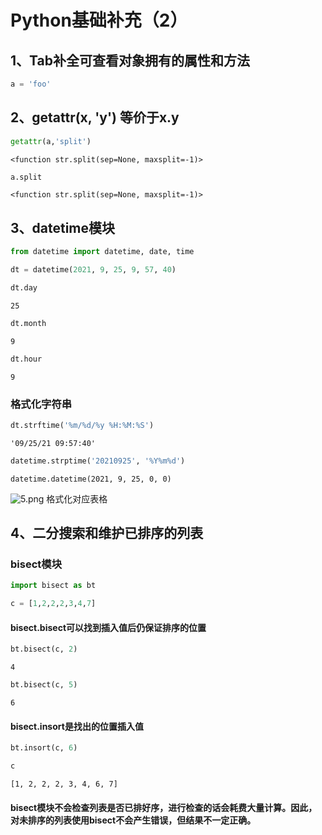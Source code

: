 # Python基础补充（2）

## 1、Tab补全可查看对象拥有的属性和方法


```python
a = 'foo'
```

## 2、getattr(x, 'y') 等价于x.y


```python
getattr(a,'split')
```




    <function str.split(sep=None, maxsplit=-1)>




```python
a.split
```




    <function str.split(sep=None, maxsplit=-1)>



## 3、datetime模块


```python
from datetime import datetime, date, time
```


```python
dt = datetime(2021, 9, 25, 9, 57, 40)
```


```python
dt.day
```




    25




```python
dt.month
```




    9




```python
dt.hour
```




    9



### 格式化字符串


```python
dt.strftime('%m/%d/%y %H:%M:%S')
```




    '09/25/21 09:57:40'




```python
datetime.strptime('20210925', '%Y%m%d')
```




    datetime.datetime(2021, 9, 25, 0, 0)



![5.png](attachment:5.png)
格式化对应表格

## 4、⼆分搜索和维护已排序的列表

### bisect模块


```python
import bisect as bt
```


```python
c = [1,2,2,2,3,4,7]
```

#### bisect.bisect可以找到插⼊值后仍保证排序的位置


```python
bt.bisect(c, 2)
```




    4




```python
bt.bisect(c, 5)
```




    6



#### bisect.insort是找出的位置插⼊值


```python
bt.insort(c, 6)
```


```python
c
```




    [1, 2, 2, 2, 3, 4, 6, 7]



#### bisect模块不会检查列表是否已排好序，进⾏检查的话会耗费⼤量计算。因此，对未排序的列表使⽤bisect不会产⽣错误，但结果不⼀定正确。
